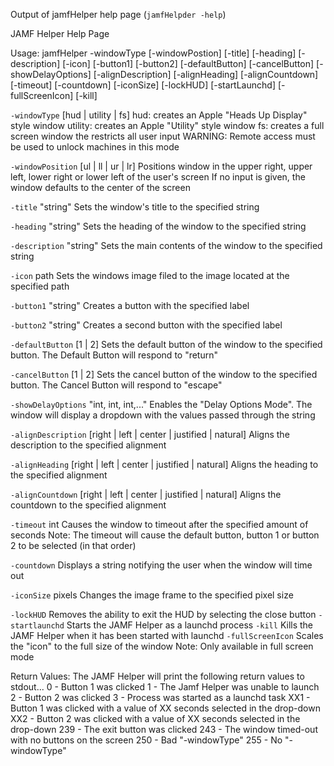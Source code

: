Output of jamfHelper help page (<code>jamfHelpder -help</code>)

JAMF Helper Help Page

Usage: jamfHelper -windowType [-windowPostion] [-title] [-heading] [-description] [-icon] [-button1] [-button2] [-defaultButton] [-cancelButton] [-showDelayOptions] [-alignDescription] [-alignHeading] [-alignCountdown] [-timeout] [-countdown] [-iconSize] [-lockHUD] [-startLaunchd] [-fullScreenIcon] [-kill]

<code>-windowType</code> [hud | utility | fs]
	hud: creates an Apple "Heads Up Display" style window
	utility: creates an Apple "Utility" style window
	fs: creates a full screen window the restricts all user input
		WARNING: Remote access must be used to unlock machines in this mode

<code>-windowPosition</code> [ul | ll | ur | lr]
	Positions window in the upper right, upper left, lower right or lower left of the user's screen
	If no input is given, the window defaults to the center of the screen

<code>-title</code> "string"
	Sets the window's title to the specified string

<code>-heading</code> "string"
	Sets the heading of the window to the specified string

<code>-description</code> "string"
	Sets the main contents of the window to the specified string

<code>-icon</code> path
	Sets the windows image filed to the image located at the specified path

<code>-button1</code> "string"
	Creates a button with the specified label

<code>-button2</code> "string"
	Creates a second button with the specified label

<code>-defaultButton</code> [1 | 2]
	Sets the default button of the window to the specified button. The Default Button will respond to "return"

<code>-cancelButton</code> [1 | 2]
	Sets the cancel button of the window to the specified button. The Cancel Button will respond to "escape"

<code>-showDelayOptions</code> "int, int, int,..."
	Enables the "Delay Options Mode". The window will display a dropdown with the values passed through the string

<code>-alignDescription</code> [right | left | center | justified | natural]
	Aligns the description to the specified alignment

<code>-alignHeading</code> [right | left | center | justified | natural]
	Aligns the heading to the specified alignment

<code>-alignCountdown</code> [right | left | center | justified | natural]
	Aligns the countdown to the specified alignment

<code>-timeout</code> int
	Causes the window to timeout after the specified amount of seconds
	Note: The timeout will cause the default button, button 1 or button 2 to be selected (in that order)

<code>-countdown</code>
	Displays a string notifying the user when the window will time out

<code>-iconSize</code> pixels
	Changes the image frame to the specified pixel size

<code>-lockHUD</code>
	Removes the ability to exit the HUD by selecting the close button
<code>-startlaunchd</code>
	Starts the JAMF Helper as a launchd process
<code>-kill</code>
	Kills the JAMF Helper when it has been started with launchd
<code>-fullScreenIcon</code>
	Scales the "icon" to the full size of the window
	Note: Only available in full screen mode


Return Values: The JAMF Helper will print the following return values to stdout...
	0 - Button 1 was clicked
	1 - The Jamf Helper was unable to launch
	2 - Button 2 was clicked
	3 - Process was started as a launchd task
	XX1 - Button 1 was clicked with a value of XX seconds selected in the drop-down
	XX2 - Button 2 was clicked with a value of XX seconds selected in the drop-down
	239 - The exit button was clicked
	243 - The window timed-out with no buttons on the screen
	250 - Bad "-windowType"
	255 - No "-windowType"
